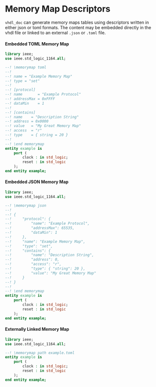 # Memory Map Descriptors

`vhdl_doc` can generate memory maps tables using descriptors written in either json or toml formats.
The content may be embedded directly in the vhdl file or linked to an external `.json` or `.toml`
file.

#### Embedded TOML Memory Map
```vhdl
library ieee;
use ieee.std_logic_1164.all;

--! \memorymap toml
--! 
--! name = "Example Memory Map"
--! type = "set"
--! 
--! [protocol]
--! name       = "Example Protocol"
--! addressMax = 0xFFFF
--! dataMin    = 1
--! 
--! [contains]
--! name    = "Description String"
--! address = 0x0000
--! value   = "My Great Memory Map"
--! access  = "r"
--! type    = { string = 20 }
--!
--! \end memorymap
entity example is
    port (
        clock : in std_logic;
        reset : in std_logic
    );
end entity example;

```

#### Embedded JSON Memory Map
```vhdl
library ieee;
use ieee.std_logic_1164.all;

--! \memorymap json
--! 
--! {
--!     "protocol": {
--!         "name": "Example Protocol",
--!         "addressMax": 65535,
--!         "dataMin": 1
--!     },
--!     "name": "Example Memory Map",
--!     "type": "set",
--!     "contains": {
--!         "name": "Description String",
--!         "address": 0,
--!         "access": "r",
--!         "type": { "string": 20 },
--!         "value": "My Great Memory Map"
--!     }
--! }
--! 
--! \end memorymap
entity example is
    port (
        clock : in std_logic;
        reset : in std_logic
    );
end entity example;

```

#### Externally Linked Memory Map
```vhdl
library ieee;
use ieee.std_logic_1164.all;

--! \memorymap path example.toml
entity example is
    port (
        clock : in std_logic;
        reset : in std_logic
    );
end entity example;
```

